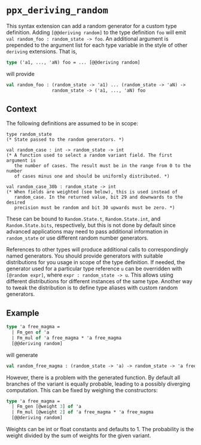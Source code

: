 # ``ppx_deriving_random``

This syntax extension can add a random generator for a custom type
definition.  Adding ``[@@deriving random]`` to the type definition ``foo``
will emit ``val random_foo : random_state -> foo``.  An additional argument
is prepended to the argument list for each type variable in the style of
other ``deriving`` extensions.  That is,

```ocaml
type ('a1, ..., 'aN) foo = ... [@@deriving random]
```

will provide

```ocaml
val random_foo : (random_state -> 'a1) ... (random_state -> 'aN) ->
                 random_state -> ('a1, ..., 'aN) foo
```

## Context

The following definitions are assumed to be in scope:

```
type random_state
(* State passed to the random generators. *)

val random_case : int -> random_state -> int
(* A function used to select a random variant field. The first argument is
   the number of cases. The result must be in the range from 0 to the number
   of cases minus one and should be uniformly distributed. *)

val random_case_30b : random_state -> int
(* When fields are weighted (see below), this is used instead of
   random_case. In the returned value, bit 29 and downwards to the desired
   precision must be random and bit 30 upwards must be zero. *)
```

These can be bound to ``Random.State.t``, ``Random.State.int``, and
``Random.State.bits``, respectively, but this is not done by default since
advanced applications may need to pass additional information in
``random_state`` or use different random number generators.

References to other types will produce additional calls to correspondingly
named generators. You should provide generators with suitable distributions
for you usage in scope of the type definition. If needed, the generator
used for a particular type reference ``u`` can be overridden with
``[@random expr]``, where ``expr : random_state -> u``. This allows using
different distributions for different instances of the same type. Another
way to tweak the distribution is to define type aliases with custom
random generators.

## Example

```ocaml
type 'a free_magma =
  | Fm_gen of 'a
  | Fm_mul of 'a free_magma * 'a free_magma
  [@@deriving random]
```

will generate

```ocaml
val random_free_magma : (random_state -> 'a) -> random_state -> 'a free_magma
```

However, there is a problem with the generated function.  By default all
branches of the variant is equally probable, leading to a possibly diverging
computation.  This can be fixed by weighing the constructors:

```ocaml
type 'a free_magma =
  | Fm_gen [@weight 3] of 'a
  | Fm_mul [@weight 2] of 'a free_magma * 'a free_magma
  [@@deriving random]
```

Weights can be int or float constants and defaults to 1.  The probability is
the weight divided by the sum of weights for the given variant.
